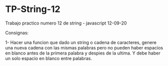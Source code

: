 # TP-String-12
Trabajo practico numero 12 de string - javascript 12-09-20

Consignas:

1- Hacer una funcion que dado un string o cadena de caracteres, genere una nueva cadena con las mismas palabras pero no pueden haber espacios en blanco antes de la primera palabra y despies de la ultima. Y debe haber un solo espacio en blanco entre palabras.
